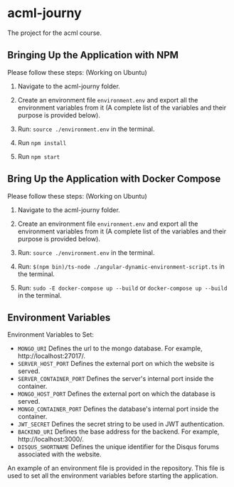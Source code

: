 # acml-journy
The project for the acml course.

## Bringing Up the Application with NPM
Please follow these steps: (Working on Ubuntu)
1. Navigate to the acml-journy folder.

2. Create an environment file `environment.env` and export all the environment variables from it (A complete list of the variables and their purpose is provided below).

3. Run: `source ./environment.env` in the terminal.

4. Run `npm install`

5. Run `npm start`

## Bring Up the Application with Docker Compose
Please follow these steps: (Working on Ubuntu)
1. Navigate to the acml-journy folder.

2. Create an environment file `environment.env` and export all the environment variables from it (A complete list of the variables and their purpose is provided below).

3. Run: `source ./environment.env` in the terminal.

4. Run: `$(npm bin)/ts-node ./angular-dynamic-environment-script.ts` in the terminal.

5. Run: `sudo -E docker-compose up --build` or `docker-compose up --build` in the terminal.

## Environment Variables
Environment Variables to Set:
* `MONGO_URI`
   Defines the url to the mongo database. For example, http://localhost:27017/.
* `SERVER_HOST_PORT`
   Defines the external port on which the website is served.
* `SERVER_CONTAINER_PORT`
   Defines the server's internal port inside the container.
* `MONGO_HOST_PORT`
   Defines the external port on which the database is served.
* `MONGO_CONTAINER_PORT`
   Defines the database's internal port inside the container.
* `JWT_SECRET`
   Defines the secret string to be used in JWT authentication.
* `BACKEND_URI`
   Defines the base address for the backend. For example, http://localhost:3000/.
* `DISQUS_SHORTNAME`
   Defines the unique identifier for the Disqus forums associated with the website.

An example of an environment file is provided in the repository. This file is used to set all the environment variables before starting the application.
